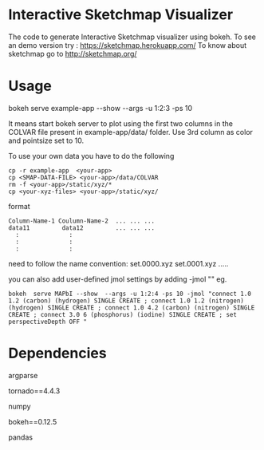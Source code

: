 # Interactive Sketchmap Visualizer

The code to generate Interactive Sketchmap visualizer using bokeh. 
To see an demo version try : https://sketchmap.herokuapp.com/
To know about sketchmap go to http://sketchmap.org/



# Usage

 bokeh serve example-app --show --args -u 1:2:3 -ps 10 
 
 It means start bokeh server to plot using the first two columns in the COLVAR file present in example-app/data/ folder. Use 3rd column as color and pointsize set to 10.  

To use your own data you have to do the following 

```
cp -r example-app  <your-app>
cp <SMAP-DATA-FILE> <your-app>/data/COLVAR
rm -f <your-app>/static/xyz/*
cp <your-xyz-files> <your-app>/static/xyz/
```

<SMAP-DATA-FILE> format
```
Column-Name-1 Coulumn-Name-2  ... ... ...
data11         data12         ... ... ...
  :              : 
  :              :
  :              :
```

<your-xyz-files> need to follow the name convention: set.0000.xyz set.0001.xyz .....


you can also add user-defined jmol settings by adding -jmol "<jmol settings>"
 eg.

```
bokeh  serve MAPbI --show  --args -u 1:2:4 -ps 10 -jmol "connect 1.0 1.2 (carbon) (hydrogen) SINGLE CREATE ; connect 1.0 1.2 (nitrogen) (hydrogen) SINGLE CREATE ; connect 1.0 4.2 (carbon) (nitrogen) SINGLE CREATE ; connect 3.0 6 (phosphorus) (iodine) SINGLE CREATE ; set perspectiveDepth OFF " 
```

# Dependencies

argparse

tornado==4.4.3

numpy

bokeh==0.12.5

pandas

